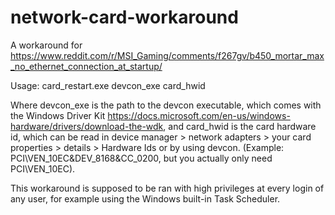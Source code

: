 # network-card-workaround
A workaround for https://www.reddit.com/r/MSI_Gaming/comments/f267gv/b450_mortar_max_no_ethernet_connection_at_startup/


Usage: card_restart.exe devcon_exe card_hwid

Where devcon_exe is the path to the devcon executable, which comes with the Windows Driver Kit https://docs.microsoft.com/en-us/windows-hardware/drivers/download-the-wdk,
and card_hwid is the card hardware id, which can be read in device manager > network adapters > your card properties > details > Hardware Ids or by using devcon. (Example: PCI\VEN_10EC&DEV_8168&CC_0200, but you actually only need PCI\VEN_10EC).

This workaround is supposed to be ran with high privileges at every login of any user, for example using the Windows built-in Task Scheduler.
